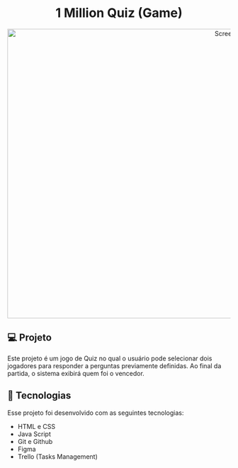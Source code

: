 <h1 align="center"> 1 Million Quiz (Game) </h1>

<p align="center">
  <img width="1015" height="654" alt="Screenshot_13" src="https://github.com/user-attachments/assets/426c4d23-3e22-4ee7-a8d2-4d81bae04514"/>
</p>

## 💻 Projeto

Este projeto é um jogo de Quiz no qual o usuário pode selecionar dois jogadores para responder a perguntas previamente definidas. Ao final da partida, o sistema exibirá quem foi o vencedor.

## 🚀 Tecnologias

Esse projeto foi desenvolvido com as seguintes tecnologias:

- HTML e CSS
- Java Script
- Git e Github
- Figma
- Trello (Tasks Management)



